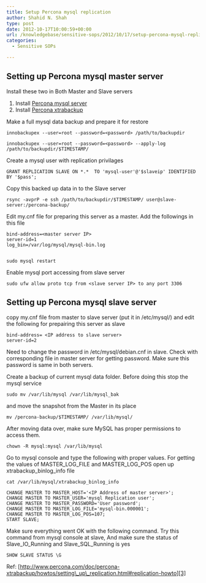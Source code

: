 ```yaml
---
title: Setup Percona mysql replication
author: Shahid N. Shah
type: post
date: 2012-10-17T10:00:59+00:00
url: /knowledgebase/sensitive-sops/2012/10/17/setup-percona-mysql-replication/
categories:
  - Sensitive SOPs

---
```

## Setting up Percona mysql master server

Install these two in Both Master and Slave servers

  1. Install [Percona mysql server][1]
  2. Install [Percona xtrabackup][2]

Make a full mysql data backup and prepare it for restore

    innobackupex --user=root --password=<password> /path/to/backupdir
    
    innobackupex --user=root --password=<password> --apply-log /path/to/backupdir/$TIMESTAMP/
    

Create a mysql user with replication privilages

    GRANT REPLICATION SLAVE ON *.*  TO 'mysql-user'@'$slaveip' IDENTIFIED BY '$pass';
    

Copy this backed up data in to the Slave server

    rsync -avprP -e ssh /path/to/backupdir/$TIMESTAMP/ user@slave-server:/percona-backup/ 
    

Edit my.cnf file for preparing this server as a master. Add the followings in this file

    bind-address=<master server IP>
    server-id=1
    log_bin=/var/log/mysql/mysql-bin.log
    
    
    sudo mysql restart
    

Enable mysql port accessing from slave server

    sudo ufw allow proto tcp from <slave server IP> to any port 3306
    

## Setting up Percona mysql slave server

copy my.cnf file from master to slave server (put it in /etc/mysql/) and edit the following for prepairing this server as slave

    bind-address= <IP address to slave server>
    server-id=2
    

Need to change the password in /etc/mysql/debian.cnf in slave. Check with corresponding file in master server for getting password. Make sure this password is same in both servers.

Create a backup of current mysql data folder. Before doing this stop the mysql service

    sudo mv /var/lib/mysql /var/lib/mysql_bak
    

and move the snapshot from the Master in its place

    mv /percona-backup/$TIMESTAMP/ /var/lib/mysql/
    

After moving data over, make sure MySQL has proper permissions to access them.

    chown -R mysql:mysql /var/lib/mysql
    

Go to mysql console and type the following with proper values. For getting the values of MASTER\_LOG\_FILE and MASTER\_LOG\_POS open up xtrabackup\_binlog\_info file

    cat /var/lib/mysql/xtrabackup_binlog_info
    
    CHANGE MASTER TO MASTER_HOST='<IP Address of master server>';
    CHANGE MASTER TO MASTER_USER='mysql Replication user';
    CHANGE MASTER TO MASTER_PASSWORD='User password';
    CHANGE MASTER TO MASTER_LOG_FILE='mysql-bin.000001';
    CHANGE MASTER TO MASTER_LOG_POS=107;
    START SLAVE;
    

Make sure everything went OK with the following command. Try this command from mysql console at slave, And make sure the status of Slave\_IO\_Running and Slave\_SQL\_Running is yes

    SHOW SLAVE STATUS \G
    

Ref: [http://www.percona.com/doc/percona-xtrabackup/howtos/setting\_up\_replication.html#replication-howto][3]

 [1]: https://www.netspective.com/knowledgebase/it-infrastructure-sops/2012/09/25/setting-up-percona-mysql-server/
 [2]: https://www.netspective.com/uncategorized/2012/10/17/setting-up-percona-xtrabackup/
 [3]: http://www.percona.com/doc/percona-xtrabackup/howtos/setting_up_replication.html#replication-howto